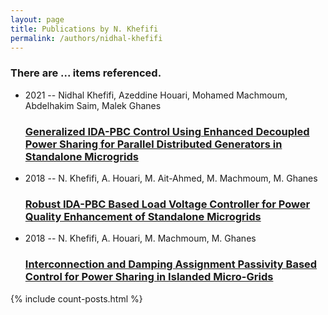 ```yaml
---
layout: page
title: Publications by N. Khefifi
permalink: /authors/nidhal-khefifi
---
```


<h3 id="number-posts">There are ... items referenced.</h3>
<ul class="post-list">
<li><span class='post-meta'>2021 -- Nidhal Khefifi, Azeddine Houari, Mohamed Machmoum, Abdelhakim Saim, Malek Ghanes</span><h3><a class='post-link' href="{{ site.baseurl }}/generalized-ida-pbc-control-using-enhanced-decoupled-power-sharing-for-parallel-distributed-generators-in-standalone-microgrids">Generalized IDA-PBC Control Using Enhanced Decoupled Power Sharing for Parallel Distributed Generators in Standalone Microgrids</a></h3></li>
<li><span class='post-meta'>2018 -- N. Khefifi, A. Houari, M. Ait-Ahmed, M. Machmoum, M. Ghanes</span><h3><a class='post-link' href="{{ site.baseurl }}/robust-ida-pbc-based-load-voltage-controller-for-power-quality-enhancement-of-standalone-microgrids">Robust IDA-PBC Based Load Voltage Controller for Power Quality Enhancement of Standalone Microgrids</a></h3></li>
<li><span class='post-meta'>2018 -- N. Khefifi, A. Houari, M. Machmoum, M. Ghanes</span><h3><a class='post-link' href="{{ site.baseurl }}/interconnection-and-damping-assignment-passivity-based-control-for-power-sharing-in-islanded-micro-grids">Interconnection and Damping Assignment Passivity Based Control for Power Sharing in Islanded Micro-Grids</a></h3></li>

</ul>
{% include count-posts.html %}
